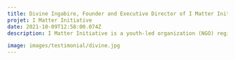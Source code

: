 ```yaml
---
title: Divine Ingabire, Founder and Executive Director of I Matter Initiative, Rwanda
projet: I Matter Initiative 
date: 2021-10-09T12:58:00.074Z
description: I Matter Initiative is a youth-led organization (NGO) registered under Rwanda Governance Board (RGB) since 2019, working to end period poverty and stigma attached to menstruation in Rwanda. We strongly believe that women and young girls should not be held back by their periods or lack of information. Our vision is A World where young girls and women are empowered to be active changers of their futures. Our mission is to end period poverty in Rwanda and stigma attached to menstruation and through providing skills in Sexual Reproductive Health and Rights (SRHR) and Menstrual Hygiene Management (MHM). Our main actions are through service, advocacy and raising awareness on both online and off-line campaigns. I remain with a drive to help females who are facing issues related to their sexual reproductive health. Knowing how these issues affect their mental health, physical health.Our main project for this year is to focus on students with disabilities and advancing their Sexual Reproductive. This project tailoring learning materials on Sexual Reproductive Health and Rights (SRHR) and Menstrual Hygiene Management (MHM) for specific disabilities (i.e. translating booklets into braille and having a sign language interpreter handy) and creating awareness on this matter along with period poverty itself. 

image: images/testimonial/divine.jpg
---
```

